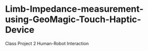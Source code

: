 # Limb-Impedance-measurement-using-GeoMagic-Touch-Haptic-Device
Class Project 2 Human-Robot Interaction
